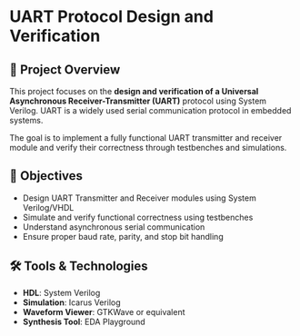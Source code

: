 # UART Protocol Design and Verification

## 🔧 Project Overview
This project focuses on the **design and verification of a Universal Asynchronous Receiver-Transmitter (UART)** protocol using System Verilog. UART is a widely used serial communication protocol in embedded systems.

The goal is to implement a fully functional UART transmitter and receiver module and verify their correctness through testbenches and simulations.

## 🧠 Objectives
- Design UART Transmitter and Receiver modules using  System Verilog/VHDL
- Simulate and verify functional correctness using testbenches
- Understand asynchronous serial communication
- Ensure proper baud rate, parity, and stop bit handling

## 🛠️ Tools & Technologies
- **HDL**: System Verilog 
- **Simulation**:  Icarus Verilog
- **Waveform Viewer**: GTKWave or equivalent
- **Synthesis Tool**: EDA Playground


